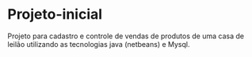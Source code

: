 # Projeto-inicial
Projeto para cadastro e controle de vendas de produtos de uma casa de leilão
utilizando as tecnologias java (netbeans) e Mysql.
